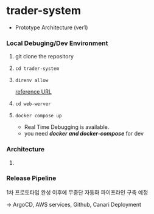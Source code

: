 # trader-system

- Prototype Architecture (ver1)

### Local Debuging/Dev Environment
1. git clone the repository

2. ``` cd trader-system ```

3. ``` direnv allow ```

    [reference URL](https://sincerity-dev.tistory.com/2)

4. ``` cd web-werver ```

5. ``` docker compose up ```

    - Real Time Debugging is available.
    - you need ***docker and docker-compose*** for dev

### Architecture
1. 

### Release Pipeline
1차 프로토타입 완성 이후에 무중단 자동화 파이프라인 구축 예정

-> ArgoCD, AWS services, Github, Canari Deployment